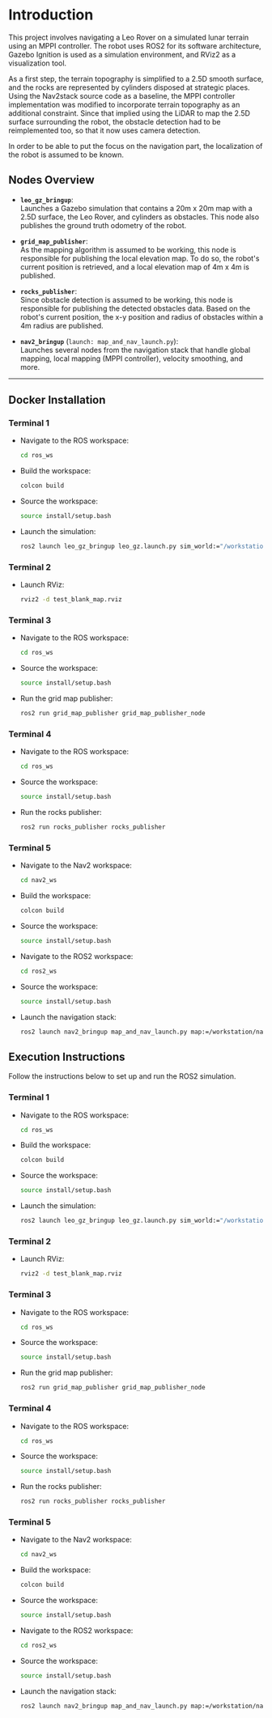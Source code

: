 # Introduction

This project involves navigating a Leo Rover on a simulated lunar terrain using an MPPI controller. The robot uses ROS2 for its software architecture, Gazebo Ignition is used as a simulation environment, and RViz2 as a visualization tool.

As a first step, the terrain topography is simplified to a 2.5D smooth surface, and the rocks are represented by cylinders disposed at strategic places. Using the Nav2stack source code as a baseline, the MPPI controller implementation was modified to incorporate terrain topography as an additional constraint. Since that implied using the LiDAR to map the 2.5D surface surrounding the robot, the obstacle detection had to be reimplemented too, so that it now uses camera detection.

In order to be able to put the focus on the navigation part, the localization of the robot is assumed to be known.

## Nodes Overview

- **`leo_gz_bringup`**:  
  Launches a Gazebo simulation that contains a 20m x 20m map with a 2.5D surface, the Leo Rover, and cylinders as obstacles. This node also publishes the ground truth odometry of the robot.

- **`grid_map_publisher`**:  
  As the mapping algorithm is assumed to be working, this node is responsible for publishing the local elevation map. To do so, the robot's current position is retrieved, and a local elevation map of 4m x 4m is published.

- **`rocks_publisher`**:  
  Since obstacle detection is assumed to be working, this node is responsible for publishing the detected obstacles data. Based on the robot's current position, the x-y position and radius of obstacles within a 4m radius are published.

- **`nav2_bringup`** (`launch: map_and_nav_launch.py`):  
  Launches several nodes from the navigation stack that handle global mapping, local mapping (MPPI controller), velocity smoothing, and more.

---

## Docker Installation

### Terminal 1

- Navigate to the ROS workspace:
   ```bash
   cd ros_ws
   ```
- Build the workspace:
   ```bash
   colcon build
   ```
- Source the workspace:
   ```bash
   source install/setup.bash
   ```
- Launch the simulation:
   ```bash
   ros2 launch leo_gz_bringup leo_gz.launch.py sim_world:="/workstation/ros_ws/src/leo_simulator-ros2/leo_gz_worlds/worlds/leo_mountains.sdf" world_frame:="leo_mountains"
   ```

### Terminal 2

- Launch RViz:
   ```bash
   rviz2 -d test_blank_map.rviz
   ```

### Terminal 3

- Navigate to the ROS workspace:
   ```bash
   cd ros_ws
   ```
- Source the workspace:
   ```bash
   source install/setup.bash
   ```
- Run the grid map publisher:
   ```bash
   ros2 run grid_map_publisher grid_map_publisher_node
   ```

### Terminal 4

- Navigate to the ROS workspace:
   ```bash
   cd ros_ws
   ```
- Source the workspace:
   ```bash
   source install/setup.bash
   ```
- Run the rocks publisher:
   ```bash
   ros2 run rocks_publisher rocks_publisher
   ```

### Terminal 5

- Navigate to the Nav2 workspace:
   ```bash
   cd nav2_ws
   ```
- Build the workspace:
   ```bash
   colcon build
   ```
- Source the workspace:
   ```bash
   source install/setup.bash
   ```
- Navigate to the ROS2 workspace:
   ```bash
   cd ros2_ws
   ```
- Source the workspace:
   ```bash
   source install/setup.bash
   ```
- Launch the navigation stack:
   ```bash
   ros2 launch nav2_bringup map_and_nav_launch.py map:=/workstation/nav2_ws/blank_map.yaml use_sim_time:=true autostart:=true
   ```

## Execution Instructions

Follow the instructions below to set up and run the ROS2 simulation.

### Terminal 1

- Navigate to the ROS workspace:
   ```bash
   cd ros_ws
   ```
- Build the workspace:
   ```bash
   colcon build
   ```
- Source the workspace:
   ```bash
   source install/setup.bash
   ```
- Launch the simulation:
   ```bash
   ros2 launch leo_gz_bringup leo_gz.launch.py sim_world:="/workstation/ros_ws/src/leo_simulator-ros2/leo_gz_worlds/worlds/leo_mountains.sdf" world_frame:="leo_mountains"
   ```

### Terminal 2

- Launch RViz:
   ```bash
   rviz2 -d test_blank_map.rviz
   ```

### Terminal 3

- Navigate to the ROS workspace:
   ```bash
   cd ros_ws
   ```
- Source the workspace:
   ```bash
   source install/setup.bash
   ```
- Run the grid map publisher:
   ```bash
   ros2 run grid_map_publisher grid_map_publisher_node
   ```

### Terminal 4

- Navigate to the ROS workspace:
   ```bash
   cd ros_ws
   ```
- Source the workspace:
   ```bash
   source install/setup.bash
   ```
- Run the rocks publisher:
   ```bash
   ros2 run rocks_publisher rocks_publisher
   ```

### Terminal 5

- Navigate to the Nav2 workspace:
   ```bash
   cd nav2_ws
   ```
- Build the workspace:
   ```bash
   colcon build
   ```
- Source the workspace:
   ```bash
   source install/setup.bash
   ```
- Navigate to the ROS2 workspace:
   ```bash
   cd ros2_ws
   ```
- Source the workspace:
   ```bash
   source install/setup.bash
   ```
- Launch the navigation stack:
   ```bash
   ros2 launch nav2_bringup map_and_nav_launch.py map:=/workstation/nav2_ws/blank_map.yaml use_sim_time:=true autostart:=true
   ```

